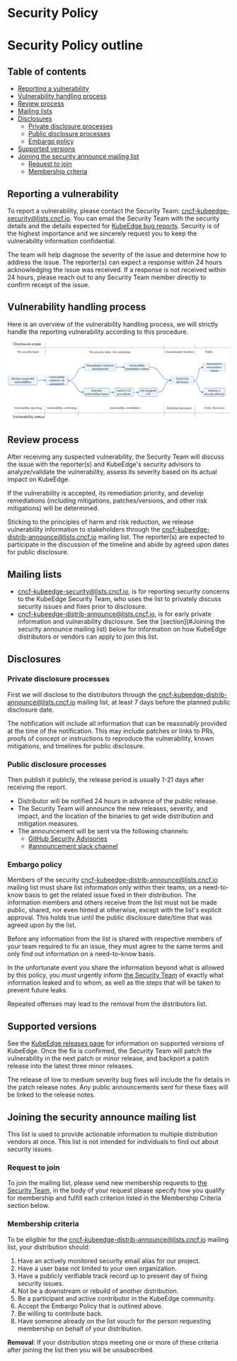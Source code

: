 # Security Policy

# Security Policy outline

## Table of contents

- [Reporting a vulnerability](#reporting-a-vulnerability)
- [Vulnerability handling process](#vulnerability-handling-process)
- [Review process](#review-process)
- [Mailing lists](#mailing-lists)
- [Disclosures](#disclosures)
  - [Private disclosure processes](#private-disclosure-processes)
  - [Public disclosure processes](#public-disclosure-processes)
  - [Embargo policy](#embargo-policy)
- [Supported versions](#supported-versions)
- [Joining the security announce mailing list](#joining-the-security-announce-mailing-list)
  - [Request to join](#request-to-join)
  - [Membership criteria](#membership-criteria)

## Reporting a vulnerability

To report a vulnerability, please contact the Security Team: [cncf-kubeedge-security@lists.cncf.io](mailto:cncf-kubeedge-security@lists.cncf.io). You can email the Security Team with the security details and the details expected for [KubeEdge bug reports](https://github.com/kubeedge/kubeedge/blob/master/.github/ISSUE_TEMPLATE/bug-report.md). Security is of the highest importance and we sincerely request you to keep the vulnerability information confidential.

The team will help diagnose the severity of the issue and determine how to address the issue. The reporter(s) can expect a response within 24 hours acknowledging the issue was received. If a response is not received within 24 hours, please reach out to any Security Team member directly to confirm receipt of the issue.

## Vulnerability handling process

Here is an overview of the vulnerability handling process, we will strictly handle the reporting vulnerability  according to this procedure.

<img src="./docs/images/security/Vulnerability-handling-process.PNG">

## Review process

After receiving any suspected vulnerability, the Security Team will discuss the issue with the reporter(s) and KubeEdge's security advisors to analyze/validate the vulnerability, assess its severity based on its actual impact on KubeEdge.

If the vulnerability is accepted, its remediation priority, and develop remediations (including mitigations, patches/versions, and other risk mitigations) will be determined.

Sticking to the principles of harm and risk reduction, we release vulnerability information to stakeholders through the [cncf-kubeedge-distrib-announce@lists.cncf.io](mailto:cncf-kubeedge-distrib-announce@lists.cncf.io) mailing list. The reporter(s) are expected to participate in the discussion of the timeline and abide by agreed upon dates for public disclosure. 

## Mailing lists

- [cncf-kubeedge-security@lists.cncf.io](mailto:cncf-kubeedge-security@lists.cncf.io), is for reporting security concerns to the KubeEdge Security Team, who uses the list to privately discuss security issues and fixes prior to disclosure.
- [cncf-kubeedge-distrib-announce@lists.cncf.io](mailto:cncf-kubeedge-distrib-announce@lists.cncf.io), is for early private information and vulnerability disclosure. See the [section](#Joining the security announce mailing list) below for information on how KubeEdge distributors or vendors can apply to join this list.

## Disclosures

### Private disclosure processes

First we will disclose to the distributors through the [cncf-kubeedge-distrib-announce@lists.cncf.io](mailto:cncf-kubeedge-distrib-announce@lists.cncf.io) mailing list, at least 7 days before the planned public disclosure date. 

The notification will include all information that can be reasonably provided at the time of the notification. This may include patches or links to PRs, proofs of concept or instructions to reproduce the vulnerability, known mitigations, and timelines for public disclosure. 

### Public disclosure processes

Then publish it publicly, the release period is usually 1-21 days after receiving the report.
- Distributor will be notified 24 hours in advance of the public release.
- The Security Team will announce the new releases, severity, and impact, and the location of the binaries to get wide distribution and mitigation measures.
- The announcement will be sent via the following channels:
  - [GitHub Security Advisories](https://github.com/kubeedge/kubeedge/security/advisories)
  - [#announcement slack channel](https://kubeedge.slack.com/archives/CUABZBD55)

### Embargo policy

Members of the security [cncf-kubeedge-distrib-announce@lists.cncf.io](mailto:cncf-kubeedge-distrib-announce@lists.cncf.io) mailing list must share list information only within their teams, on a need-to-know basis to get the related issue fixed in their distribution. The information members and others receive from the list must not be made public, shared, nor even hinted at otherwise, except with the list's explicit approval. This holds true until the public disclosure date/time that was agreed upon by the list.

Before any information from the list is shared with respective members of your team required to fix an issue, they must agree to the same terms and only find out information on a need-to-know basis.

In the unfortunate event you share the information beyond what is allowed by this policy, you *must* urgently inform [the Security Team](mailto:cncf-kubeedge-security@lists.cncf.io) of exactly what information leaked and to whom, as well as the steps that will be taken to prevent future leaks.

Repeated offenses may lead to the removal from the distributors list.

## Supported versions

See the [KubeEdge releases page](https://github.com/kubeedge/kubeedge/releases) for information on supported versions of KubeEdge. Once the fix is confirmed, the Security Team will patch the vulnerability in the next patch or minor release, and backport a patch release into the latest three minor releases.

The release of low to medium severity bug fixes will include the fix details in the patch release notes. Any public announcements sent for these fixes will be linked to the release notes.

## Joining the security announce mailing list

This list is used to provide actionable information to multiple distribution vendors at once. This list is not intended for individuals to find out about security issues.

### Request to join

To join the mailing list, please send new membership requests to [the Security Team](mailto:cncf-kubeedge-security@lists.cncf.io), in the body of your request please specify how you qualify for membership and fulfill each criterion listed in the Membership Criteria section below.

### Membership criteria

To be eligible for the [cncf-kubeedge-distrib-announce@lists.cncf.io](mailto:cncf-kubeedge-distrib-announce@lists.cncf.io) mailing list, your distribution should:
1. Have an actively monitored security email alias for our project.
2. Have a user base not limited to your own organization.
3. Have a publicly verifiable track record up to present day of fixing security issues.
4. Not be a downstream or rebuild of another distribution.
5. Be a participant and active contributor in the KubeEdge community.
6. Accept the Embargo Policy that is outlined above.
7. Be willing to contribute back.
8. Have someone already on the list vouch for the person requesting membership on behalf of your distribution.

**Removal**: If your distribution stops meeting one or more of these criteria after joining the list then you will be unsubscribed.

